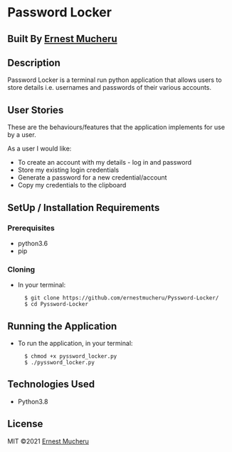 # Password Locker

## Built By [Ernest Mucheru](https://github.com/ernestmucheru/)

## Description
Password Locker is a terminal run python application that allows users to store details i.e. usernames and passwords of their various accounts.

## User Stories
These are the behaviours/features that the application implements for use by a user.

As a user I would like:
* To create an account with my details - log in and password
* Store my existing login credentials
* Generate a password for a new credential/account
* Copy my credentials to the clipboard

## SetUp / Installation Requirements
### Prerequisites
* python3.6
* pip

### Cloning
* In your terminal:
        
        $ git clone https://github.com/ernestmucheru/Pyssword-Locker/
        $ cd Pyssword-Locker

## Running the Application
* To run the application, in your terminal:

        $ chmod +x pyssword_locker.py
        $ ./pyssword_locker.py
        
        
## Technologies Used
* Python3.8

## License
MIT &copy;2021 [Ernest Mucheru](https://github.com/ernestmucheru/)

